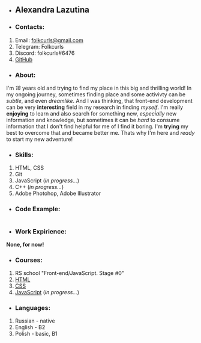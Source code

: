 * ## Alexandra Lazutina
* ### Contacts: 
1. Email: folkcurls@gmail.com
2. Telegram: Folkcurls 
3. Discord: folkcurls#6476
4. [GitHub](https://github.com/Folkcurls)

* ### About:
I'm _18_ years old and trying to find my place in this big and thrilling world! In my ongoing journey, sometimes finding place and some activivty can be _subtle_, and even _dreamlike_. And I was thinking, that front-end development can be very **interesting** field in my research in finding _myself_. I'm really **enjoying** to learn and also search for something new, _especially_ new information and knowledge, but sometimes it can be _hard_ to consume information that I don't find helpful for me of I find it boring. I'm **trying** my best to overcome that and became better me. Thats why I'm here and _ready_ to start my new adventure!

* ### Skills:
1. HTML, CSS
2. Git
3. JavaScript (_in progress..._)
4. C++ (_in progress..._)
5. Adobe Photohop, Adobe Illustrator
* ### Code Example: 
```
```
* ### Work Expirience: 
**None, for now!**

* ### Courses:
1. RS school "Front-end/JavaScript. Stage #0"
2. [HTML](https://ru.code-basics.com/languages/html)
3. [CSS](https://ru.code-basics.com/languages/css)
4. [JavaScript](https://ru.code-basics.com/languages/javascript) (_in progress..._)

* ### Languages:
1. Russian - native
2. English - B2
3. Polish - basic, B1